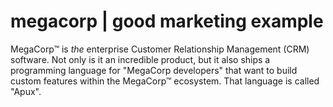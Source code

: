 # megacorp | good marketing example

MegaCorp™ is _the_ enterprise Customer Relationship Management (CRM) software. Not only is it an incredible product, but it also ships a programming language for "MegaCorp developers" that want to build custom features within the MegaCorp™ ecosystem. That language is called "Apux".
